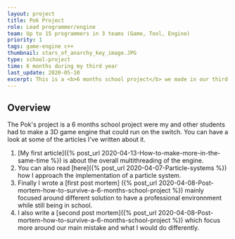 ```yaml
---
layout: project
title: Pok Project
role: Lead programmer/engine
team: Up to 15 programmers in 3 teams (Game, Tool, Engine)
priority: 1
tags: game-engine c++
thumbnail: stars_of_anarchy_key_image.JPG
type: school-project
time: 6 months during my third year
last_update: 2020-05-10
excerpt: This is a <b>6 months school project</b> we made in our third year. The objective was to do a game (Stars of Anarchy) running on the <b>Nintendo Switch</b> using a custom game engine (PokEngine). We separated the team in three main groups, Game, Tool and Engine. I was the <b>lead programmer and engine</b> on the project. I implemented most of the core feature used in the engine as the graphic engine, physics engine, entity manager, resource manager, and so on.
---
```


## Overview
The Pok's project is a 6 months school project were my and other students had to make a 3D game engine that could run on the switch. You can have a look at some of the articles I've written about it.

1. [My first article]({% post_url 2020-04-13-How-to-make-more-in-the-same-time %}) is about the overall multithreading of the engine. 
2. You can also read [here]({% post_url 2020-04-07-Particle-systems %}) how I approach the implementation of a particle system.
3. Finally I wrote a [first post mortem] ({% post_url 2020-04-08-Post-mortem-how-to-survive-a-6-months-school-project %}) mainly focused around different solution to have a professional environnment while still being in school. 
4. I also write a [second post mortem]({% post_url 2020-04-08-Post-mortem-how-to-survive-a-6-months-school-project %}) which focus more around our main mistake and what I would do differently.
